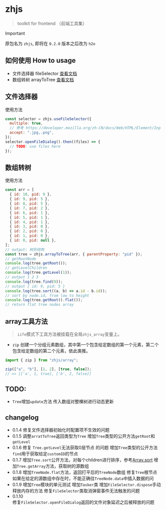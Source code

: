 # zhjs

> toolkit for frontend （前端工具集）

> [!IMPORTANT]
> 原包名为 `zhjs`, 即将在 `0.2.0` 版本之后改为 `h2o`

## 如何使用 How to usage

- 文件选择器 fileSelector [查看文档](./docs/modules/main.html#md:文件选择器)
- 数组转树 arrayToTree [查看文档](./docs/modules/main.html#md:数组转树)

## 文件选择器

使用方法

```js
const selector = zhjs.useFileSelector({
  multiple: true,
  // 参考 https://developer.mozilla.org/zh-CN/docs/Web/HTML/Element/Input/file#accept
  accept: ".jpg,.png",
});
selector.openFileDialog().then((files) => {
  // TODO: use files here
});
```

## 数组转树

使用方法

```js
const arr = [
  { id: 10, pid: 9 },
  { id: 9, pid: 5 },
  { id: 8, pid: 5 },
  { id: 7, pid: 2 },
  { id: 6, pid: 1 },
  { id: 5, pid: 1 },
  { id: 4, pid: 1 },
  { id: 3, pid: 0 },
  { id: 2, pid: 0 },
  { id: 1, pid: 0 },
  { id: 0, pid: null },
];
// output: 树形结构
const tree = zhjs.arrayToTree(arr, { parentProperty: "pid" });
// getRootNode
console.log(tree.getRoot());
// getLevelChildren
console.log(tree.getLevel(1));
// output 1 2 3
console.log(tree.find(9));
// output { id: 9, pid: 5 }
console.log(tree.sort((a, b) => a.id - b.id));
// sort by node.id, from low to height
console.log(tree.getRoot().flat());
// return flat tree nodes array
```

## array工具方法

> `iife`模式下工具方法被挂载在全局`zhjs_array`变量上。

- `zip` 创建一个分组元素数组，其中第一个包含给定数组的第一个元素，第二个包含给定数组的第二个元素，依此类推。

```js
import { zip } from "zhjs/array";

zip(["a", "b"], [1, 2], [true, false]);
// => [['a', 1, true], ['b', 2, false]]
```

## TODO:

- `Tree`增加`update`方法 传入数组对整棵树进行动态更新

## changelog

- 0.1.4
  修复文件选择器初始化时配置项不生效的问题
- 0.1.5
  调整`arratToTree`返回类型为`Tree`
  增加`Tree`类型的公开方法`getRoot`和`getLevel`
- 0.1.6
  修复 `Tree.getLevel`无法获取0层节点 的问题
  增加`Tree`类型的公开方法`find`用于获取给定`customID`的节点
- 0.1.7
  增加`Tree.sort`公开方法，对每个children进行排序，参考[Array.sort](https://cgi.cse.unsw.edu.au/~cs2041/doc/MDN_javascript_reference/Web/JavaScript/Reference/Global_Objects/Array/sort.html#:~:text=Array.prototype.sort%28%29%20-%20JavaScript%20%7C%20MDN%20The%20sort%28%29%20method,array%20in%20place%20and%20returns%20the%20sorted%20array.)
  增加`Tree.getArray`方法，获取树的源数组
- 0.1.8
  增加`TreeNode.flat`方法，返回打平后的`TreeNode`数组
  修复`Tree`根节点如果在给定的源数组中存在时，不能正确往`TreeNode.data`中插入数据的问
- 0.1.9
  增加`Tree`模块的单元测试
  增加`Tasker`类
  增加`FileSelector.dispose`手动释放内存的方法
  修复`FileSelector`类取消弹窗事件无法触发的问题
- 0.1.10  
  修复`FileSelector.openFileDialog`返回的文件对象延迟之后被释放的问题
